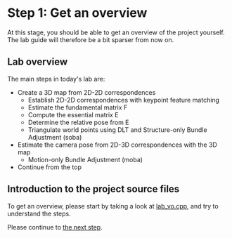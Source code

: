 # Step 1: Get an overview
At this stage, you should be able to get an overview of the project yourself.
The lab guide will therefore be a bit sparser from now on.

## Lab overview
The main steps in today's lab are:
- Create a 3D map from 2D-2D correspondences
  - Establish 2D-2D correspondences with keypoint feature matching
  - Estimate the fundamental matrix F
  - Compute the essential matrix E
  - Determine the relative pose from E
  - Triangulate world points using DLT and Structure-only Bundle Adjustment (soba)
- Estimate the camera pose from 2D-3D correspondences with the 3D map
  - Motion-only Bundle Adjustment (moba)
- Continue from the top

## Introduction to the project source files
To get an overview, please start by taking a look at [lab_vo.cpp](https://github.com/tek5030/lab-simple-vo/blob/master/lab_vo.cpp), and try to understand the steps.

Please continue to [the next step](2-calibrate-the-camera.md).